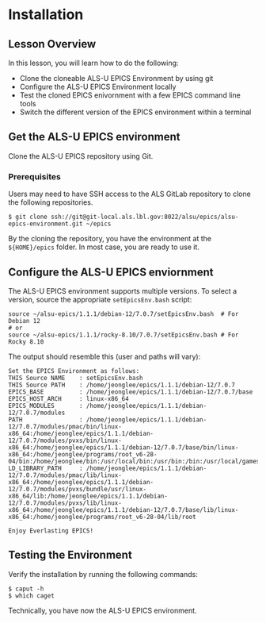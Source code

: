 # Installation

## Lesson Overview

In this lesson, you will learn how to do the following:
* Clone the cloneable ALS-U EPICS Environment by using git
* Configure the ALS-U EPICS Environment locally
* Test the cloned EPICS enivornment with a few EPICS command line tools
* Switch the different version of the EPICS environment within a terminal

## Get the ALS-U EPICS environment 

Clone the ALS-U EPICS repository using Git.

### Prerequisites

Users may need to have SSH access to the ALS GitLab repository to clone the following repositories.

```shell
$ git clone ssh://git@git-local.als.lbl.gov:8022/alsu/epics/alsu-epics-environment.git ~/epics
```

By the cloning the repository, you have the environment at the `${HOME}/epics` folder. In most case, you are ready to use it.


## Configure the ALS-U EPICS enviornment

The ALS-U EPICS environment supports multiple versions. To select a version, source the appropriate `setEpicsEnv.bash` script:

```shell
source ~/alsu-epics/1.1.1/debian-12/7.0.7/setEpicsEnv.bash  # For Debian 12
# or
source ~/alsu-epics/1.1.1/rocky-8.10/7.0.7/setEpicsEnv.bash # For Rocky 8.10
```
The output should resemble this (user and paths will vary):
```shell
Set the EPICS Environment as follows:
THIS Source NAME    : setEpicsEnv.bash
THIS Source PATH    : /home/jeonglee/epics/1.1.1/debian-12/7.0.7
EPICS_BASE          : /home/jeonglee/epics/1.1.1/debian-12/7.0.7/base
EPICS_HOST_ARCH     : linux-x86_64
EPICS_MODULES       : /home/jeonglee/epics/1.1.1/debian-12/7.0.7/modules
PATH                : /home/jeonglee/epics/1.1.1/debian-12/7.0.7/modules/pmac/bin/linux-x86_64:/home/jeonglee/epics/1.1.1/debian-12/7.0.7/modules/pvxs/bin/linux-x86_64:/home/jeonglee/epics/1.1.1/debian-12/7.0.7/base/bin/linux-x86_64:/home/jeonglee/programs/root_v6-28-04/bin:/home/jeonglee/bin:/usr/local/bin:/usr/bin:/bin:/usr/local/games:/usr/games
LD_LIBRARY_PATH     : /home/jeonglee/epics/1.1.1/debian-12/7.0.7/modules/pmac/lib/linux-x86_64:/home/jeonglee/epics/1.1.1/debian-12/7.0.7/modules/pvxs/bundle/usr/linux-x86_64/lib:/home/jeonglee/epics/1.1.1/debian-12/7.0.7/modules/pvxs/lib/linux-x86_64:/home/jeonglee/epics/1.1.1/debian-12/7.0.7/base/lib/linux-x86_64:/home/jeonglee/programs/root_v6-28-04/lib/root

Enjoy Everlasting EPICS!
```

## Testing the Environment

Verify the installation by running the following commands:

```shell
$ caput -h
$ which caget
```

Technically, you have now the ALS-U EPICS environment.
